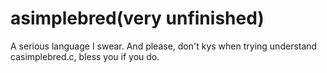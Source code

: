# asimplebred(very unfinished)
A serious language I swear.
And please, don't kys when
trying understand casimplebred.c,
bless you if you do.
